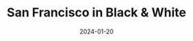 ---
layout: photography
title: "San Francisco in Black & White"
date: 2024-01-20
thumbnail: "/assets/images/SF_B&W/SF_B&W_1.jpg"
images:
  - url: "/assets/images/SF_B&W/SF_B&W_1.jpg"
    caption: "📍 San Francisco, CA"
    alt: "San Francisco building in black and white"
  - url: "/assets/images/SF_B&W/SF_B&W_2.jpg"
    caption: "📍 San Francisco, CA"
    alt: "Street scene in monochrome"
  - url: "/assets/images/SF_B&W/SF_B&W_3.jpg"
    caption: "📍 San Francisco, CA"
    alt: "San Francisco landscape"
---